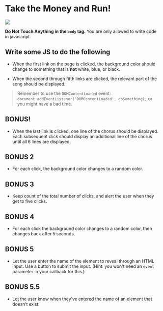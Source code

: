 # Take the Money and Run!
![](https://img.discogs.com/VsX7V6WrFyQn_LtrXGMqzn7j3ko=/fit-in/300x300/filters:strip_icc():format(jpeg):mode_rgb():quality(40)/discogs-images/R-2008976-1258280335.jpeg.jpg)

**Do Not Touch Anything in the `body` tag.** You are only allowed to write code in javascript.

## Write some JS to do the following

- When the first link on the page is clicked, the background color should change to something that is **not** white, blue, or black.

- When the second through fifth links are clicked, the relevant part of the song should be displayed.

> Remember to use the `DOMContentLoaded` event:
> `document.addEventListener('DOMContentLoaded', doSomething);` or you might have a bad time.

## BONUS!
- When the last link is clicked, one line of the chorus should be displayed. Each subsequent click should display an additional line of the chorus until all 6 lines are displayed.

## BONUS 2
- For each click, the background color changes to a random color.

## BONUS 3
- Keep count of the total number of clicks, and alert the user when they get to five clicks.



## BONUS 4
- For each click the background color changes to a random color, then changes back after 5 seconds.

## BONUS 5
- Let the user enter the name of the element to reveal through an HTML input. Use a button to submit the input. (Hint: you won't need an `event` parameter in your callback for this.)

## BONUS 5.5 
- Let the user know when they've entered the name of an element that doesn't exist.

